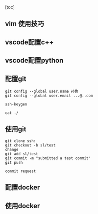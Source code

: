 [toc]

## vim 使用技巧

## vscode配置c++

## vscode配置python

## 配置git
```shell
git config --global user.name 孙鲁
git config --global user.email ...@..com

ssh-keygen

cat ./
```

## 使用git
```shell
git clone ssh:
git checkout -b sl/test
change
git add sl/test
git commit -m "submitted a test commit"
git push

commit request
```

## 配置docker

## 使用docker
